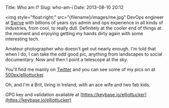 Title: Who am I?
Slug: who-am-i
Date: 2013-08-10 20:12

<img style="float:right;" src="{filename}/images/me.jpg"</img> DevOps engineer at [Swrve](http://www.swrve.com) with billions of years sys admin and ops experience in all kinds of industries, from cool, to really dull.  Definitely at the cooler end of things at the moment and enjoying getting my hands dirty again with some interesting tech. 

Amateur photographer who doesn't get out nearly enough. I'm told that when I do, I can take the odd good pic, anything from landscapes to social documentary. Now and then I point a telescope at the sky.


You'll find me mainly on [Twitter](http://twitter.com/elliottucker) and you can see some of my pics on at [500px/elliottucker](http://500px/elliottucker).

Oh, and I'm a Brit, living in Ireland, with an ace wife and two fab kids.


GPG key and validation available at [https://keybase.io/elliottucker](https://keybase.io/elliottucker)

